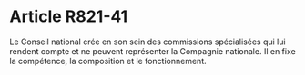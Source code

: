 # Article R821-41

Le Conseil national crée en son sein des commissions spécialisées qui lui rendent compte et ne peuvent représenter la Compagnie nationale.   Il en fixe la compétence, la composition et le fonctionnement.